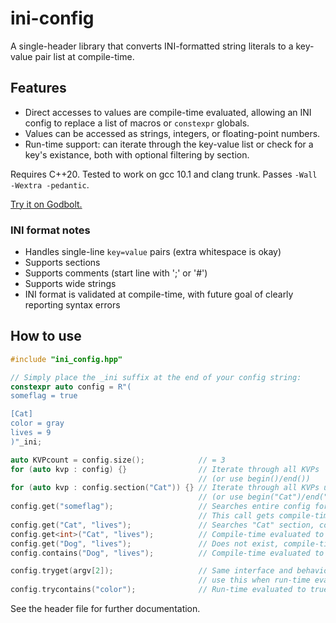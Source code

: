 # ini-config

A single-header library that converts INI-formatted string literals to a key-value pair list at compile-time.

## Features
 * Direct accesses to values are compile-time evaluated, allowing an INI config to replace a list of macros or `constexpr` globals.
 * Values can be accessed as strings, integers, or floating-point numbers.
 * Run-time support: can iterate through the key-value list or check for a key's existance, both with optional filtering by section.

Requires C++20. Tested to work on gcc 10.1 and clang trunk. Passes `-Wall -Wextra -pedantic`.

[Try it on Godbolt.](https://godbolt.org/z/WTPzE3)

### INI format notes
 * Handles single-line `key=value` pairs (extra whitespace is okay)
 * Supports sections
 * Supports comments (start line with ';' or '#')
 * Supports wide strings
 * INI format is validated at compile-time, with future goal of clearly reporting syntax errors

## How to use
```cpp
#include "ini_config.hpp"

// Simply place the _ini suffix at the end of your config string:
constexpr auto config = R"(
someflag = true

[Cat]
color = gray
lives = 9
)"_ini;

auto KVPcount = config.size();            // = 3
for (auto kvp : config) {}                // Iterate through all KVPs
                                          // (or use begin()/end())
for (auto kvp : config.section("Cat")) {} // Iterate through all KVPs under [Cat] section
                                          // (or use begin("Cat")/end("Cat"))
config.get("someflag");                   // Searches entire config for "someflag", picks first match
                                          // This call gets compile-time evaluated to "true"
config.get("Cat", "lives");               // Searches "Cat" section, compile-time evaluated to "9"
config.get<int>("Cat", "lives");          // Compile-time evaluated to 9
config.get("Dog", "lives");               // Does not exist, compile-time evaluated to ""
config.contains("Dog", "lives");          // Compile-time evaluated to false

config.tryget(argv[2]);                   // Same interface and behavior as get(),
                                          // use this when run-time evaluation is necessary
config.trycontains("color");              // Run-time evaluated to true
```
See the header file for further documentation.
